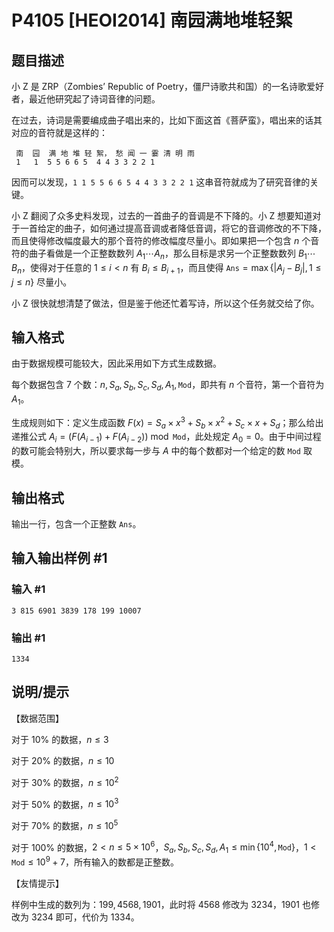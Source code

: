 # P4105 [HEOI2014] 南园满地堆轻絮

## 题目描述

小 Z 是 ZRP（Zombies’ Republic of Poetry，僵尸诗歌共和国）的一名诗歌爱好者，最近他研究起了诗词音律的问题。

在过去，诗词是需要编成曲子唱出来的，比如下面这首《菩萨蛮》，唱出来的话其对应的音符就是这样的：

```
 南  园  满 地 堆 轻 絮， 愁 闻 一 霎 清 明 雨   
 1   1  5 5 6 6 5  4 4 3 3 2 2 1  
```
因而可以发现，`1 1 5 5 6 6 5 4 4 3 3 2 2 1` 这串音符就成为了研究音律的关键。

小 Z 翻阅了众多史料发现，过去的一首曲子的音调是不下降的。小 Z 想要知道对于一首给定的曲子，如何通过提高音调或者降低音调，将它的音调修改的不下降，而且使得修改幅度最大的那个音符的修改幅度尽量小。即如果把一个包含 $n$ 个音符的曲子看做是一个正整数数列 $A_1 \cdots A_n$，那么目标是求另一个正整数数列 $B_1 \cdots B_n$，使得对于任意的 $1 \leq i<n$ 有 $B_i \leq B_{i+1}$，而且使得 $\texttt{Ans} = \max\{\lvert A_j-B_j\rvert,1\leq j\leq n\}$ 尽量小。

小 Z 很快就想清楚了做法，但是鉴于他还忙着写诗，所以这个任务就交给了你。

## 输入格式

由于数据规模可能较大，因此采用如下方式生成数据。

每个数据包含 $7$ 个数：$n,S_a,S_b,S_c,S_d,A_1,\texttt{Mod}$，即共有 $n$ 个音符，第一个音符为 $A_1$。

生成规则如下：定义生成函数 $F(x) = S_a\times x^3 + S_b\times x^2 + S_c\times x + S_d$；那么给出递推公式 $A_i =( F(A_{i-1}) + F(A_{i-2}) )\bmod \texttt{Mod}$，此处规定 $A_0 = 0$。由于中间过程的数可能会特别大，所以要求每一步与 $A$ 中的每个数都对一个给定的数 $\texttt{Mod}$ 取模。

## 输出格式

输出一行，包含一个正整数 $\texttt{Ans}$。

## 输入输出样例 #1

### 输入 #1

```
3 815 6901 3839 178 199 10007
```

### 输出 #1

```
1334
```

## 说明/提示

【数据范围】

对于 $10\%$ 的数据，$n\leq3$

对于 $20\%$ 的数据，$n\leq10$

对于 $30\%$ 的数据，$n\leq10^2$

对于 $50\%$ 的数据，$n\leq10^3$

对于 $70\%$ 的数据，$n\leq10^5$

对于 $100\%$ 的数据，$2<n\leq 5 \times 10^6$，$S_a,S_b,S_c,S_d,A_1 \leq \min\{10^4,\texttt{Mod}\}$，$1 < \texttt{Mod}\leq 10^9+7$，所有输入的数都是正整数。

【友情提示】

样例中生成的数列为：$199,4568,1901$，此时将 $4568$ 修改为 $3234$，$1901$ 也修改为 $3234$ 即可，代价为 $1334$。